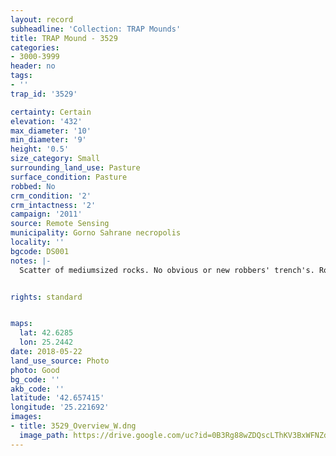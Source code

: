 ```yaml
---
layout: record
subheadline: 'Collection: TRAP Mounds'
title: TRAP Mound - 3529
categories:
- 3000-3999
header: no
tags:
- ''
trap_id: '3529'

certainty: Certain
elevation: '432'
max_diameter: '10'
min_diameter: '9'
height: '0.5'
size_category: Small
surrounding_land_use: Pasture
surface_condition: Pasture
robbed: No
crm_condition: '2'
crm_intactness: '2'
campaign: '2011'
source: Remote Sensing
municipality: Gorno Sahrane necropolis
locality: ''
bgcode: DS001
notes: |-
  Scatter of mediumsized rocks. No obvious or new robbers' trench's. Road cuts off part of west side.


rights: standard


maps:
  lat: 42.6285
  lon: 25.2442
date: 2018-05-22
land_use_source: Photo
photo: Good
bg_code: ''
akb_code: ''
latitude: '42.657415'
longitude: '25.221692'
images:
- title: 3529_Overview_W.dng
  image_path: https://drive.google.com/uc?id=0B3Rg88wZDQscLThKV3BxWFNZdnc
---
```

